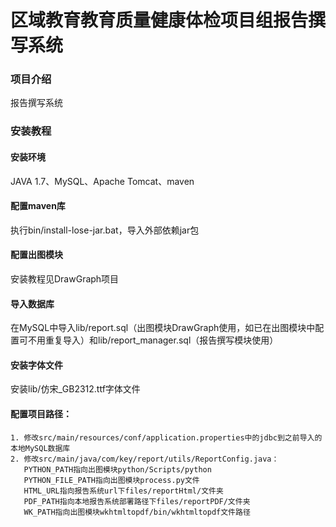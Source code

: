 # 区域教育教育质量健康体检项目组报告撰写系统

### 项目介绍
报告撰写系统

### 安装教程

#### 安装环境
JAVA 1.7、MySQL、Apache Tomcat、maven

#### 配置maven库
执行bin/install-lose-jar.bat，导入外部依赖jar包

#### 配置出图模块
安装教程见DrawGraph项目

#### 导入数据库
在MySQL中导入lib/report.sql（出图模块DrawGraph使用，如已在出图模块中配置可不用重复导入）和lib/report_manager.sql（报告撰写模块使用）

#### 安装字体文件
安装lib/仿宋_GB2312.ttf字体文件

#### 配置项目路径：
    1. 修改src/main/resources/conf/application.properties中的jdbc到之前导入的本地MySQL数据库
    2. 修改src/main/java/com/key/report/utils/ReportConfig.java：
       PYTHON_PATH指向出图模块python/Scripts/python
       PYTHON_FILE_PATH指向出图模块process.py文件
       HTML_URL指向报告系统url下files/reportHtml/文件夹
       PDF_PATH指向本地报告系统部署路径下files/reportPDF/文件夹
       WK_PATH指向出图模块wkhtmltopdf/bin/wkhtmltopdf文件路径